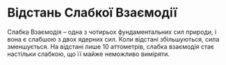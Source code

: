# Відстань Слабкої Взаємодії

Слабка Взаємодія – одна з чотирьох фундаментальних сил природи, і вона є слабшою
з двох ядерних сил. Коли відстані збільшуються, сила зменшується. На відстані
лише 10 аттометрів, слабка взаємодія стає настільки слабкою, що її майже
неможливо виміряти.
